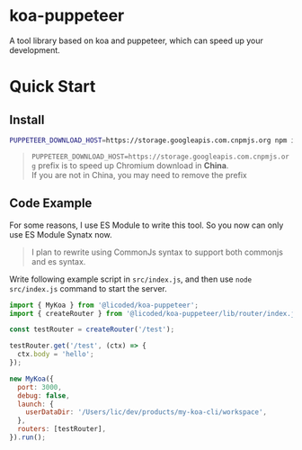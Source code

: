 # koa-puppeteer
A tool library based on koa and puppeteer, which can speed up your development.

# Quick Start

## Install

```bash
PUPPETEER_DOWNLOAD_HOST=https://storage.googleapis.com.cnpmjs.org npm install --save @licoded/koa-puppeteer
```

> `PUPPETEER_DOWNLOAD_HOST=https://storage.googleapis.com.cnpmjs.org` prefix is to speed up Chromium download in **China**.  
> If you are not in China, you may need to remove the prefix

## Code Example

For some reasons, I use ES Module to write this tool. So you now can only use ES Module Synatx now.

> I plan to rewrite using CommonJs syntax to support both commonjs and es syntax.

Write following example script in `src/index.js`, and then use `node src/index.js` command to start the server.

```js
import { MyKoa } from '@licoded/koa-puppeteer';
import { createRouter } from '@licoded/koa-puppeteer/lib/router/index.js';

const testRouter = createRouter('/test');

testRouter.get('/test', (ctx) => {
  ctx.body = 'hello';
});

new MyKoa({
  port: 3000,
  debug: false,
  launch: {
    userDataDir: '/Users/lic/dev/products/my-koa-cli/workspace',
  },
  routers: [testRouter],
}).run();
```